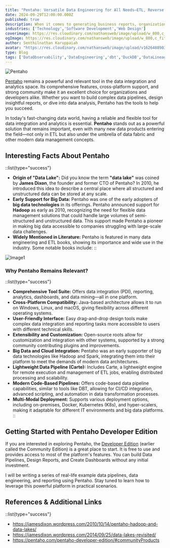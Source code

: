 ```yaml
---
title: "Pentaho: Versatile Data Engineering for All Needs—ETL, Reverse ETL, ELT, Data Lakes, Big Data, Data Quality, Reporting, Visualization & Data 360"
date: 2024-09-29T12:00:00.000Z
published: true
description: When it comes to generating business reports, organizations often face a plethora of choices. Solutions like JasperReports, Crystal Reports, Microsoft Reporting Services, ActiveReports for .NET, HTML to PDF etc.
industries: ['Technology','Software Development','Web Design']
coverimage: https://res.cloudinary.com/nathansweb/image/upload/w_800,c_fit,l_text:Arial_60_bold:Pentaho:%20Versatile%20Data%20Engineering%20for%20All%20Needs—ETL,g_north_east,x_30,y_40/v1711924071/senthilsweb-scl-card-template_cyxogj.webp
ogImage: https://res.cloudinary.com/nathansweb/image/upload/w_800,c_fit,l_text:Arial_60_bold:Crafting%20Stunning%20Event%20Tickets%20with%20Pentaho%20Reports,g_north_east,x_30,y_40/v1711924071/senthilsweb-scl-card-template_cyxogj.webp
author: Senthilnathan Karuppaiah
avatar: "https://res.cloudinary.com/nathansweb/image/upload/v1626488903/profile/Senthil-profile-picture-01_al07i5.jpg"
type: Blog
tags: ['DataObservability','DataEngineering','dbt','DuckDB','DataLineage','Analytics','DataLake','BusinessMetadataManagement','Vue.js','Nuxt.js','Open Source','Web Development','Low Code Platform']
---
```

![Pentaho](/i/blog/Pentaho-Versatile-Data-Engineering-for-All-Needs_banner.JPG)

<a href="https://pentaho.com/" class="dark:text-teal-400 relative transition hover:text-teal-500 dark:hover:text-teal-400">Pentaho</a> remains a powerful and relevant tool in the data integration and analytics space. Its comprehensive features, cross-platform support, and strong community make it an excellent choice for organizations and developers alike. Whether you want to build complex data pipelines, design insightful reports, or dive into data analysis, Pentaho has the tools to help you succeed.

In today's fast-changing data world, having a reliable and flexible tool for data integration and analytics is essential. **Pentaho** stands out as a powerful solution that remains important, even with many new data products entering the field—not only in ETL but also under the umbrella of data fabric and other modern data management concepts.

## Interesting Facts About Pentaho

::list{type="success"}
- **Origin of "Data Lake":** Did you know the term **"data lake"** was coined by **James Dixon**, the founder and former CTO of Pentaho? In 2010, he introduced this idea to describe a central place where all structured and unstructured data can be stored at any scale.
- **Early Support for Big Data:** Pentaho was one of the early adopters of **big data technologies** in its offerings. Pentaho announced support for **Hadoop** as early as 2010, recognizing the need for flexible data management solutions that could handle large volumes of semi-structured and unstructured data. This support made Pentaho a pioneer in making big data accessible to companies struggling with large-scale data challenges.
- **Widely Mentioned in Literature:** Pentaho is featured in many data engineering and ETL books, showing its importance and wide use in the industry. Some notable books include:
:: 

![Image1](/i/blog/pentaho_versatile_data_engineering_for_all_needs_solutions.PNG)


### Why Pentaho Remains Relevant?

::list{type="success"}

- **Comprehensive Tool Suite:** Offers data integration (PDI), reporting, analytics, dashboards, and data mining—all in one platform.
- **Cross-Platform Compatibility:** Java-based architecture allows it to run on Windows, Linux, and macOS, giving flexibility across different operating systems.
- **User-Friendly Interface:** Easy drag-and-drop design tools make complex data integration and reporting tasks more accessible to users with different technical skills.
- **Extensibility and Customization:** Open-source roots allow for customization and integration with other systems, supported by a strong community contributing plugins and improvements.
- **Big Data and Cloud Integration:** Pentaho was an early supporter of big data technologies like Hadoop and Spark, integrating them into their platform to meet the demands of modern data architectures.
- **Lightweight Data Pipeline (Carte):** Includes Carte, a lightweight engine for remote execution and management of ETL jobs, enabling distributed processing and scalability.
- **Modern Code-Based Pipelines:** Offers code-based data pipeline capabilities, similar to tools like DBT, allowing for CI/CD integration, advanced scripting, and automation in data transformation processes.
- **Multi-Modal Deployment:** Supports various deployment options, including on-premises, Docker, Kubernetes (K8s), and hyper-scalers, making it adaptable for different IT environments and big data platforms.
::

## Getting Started with Pentaho Developer Edition


If you are interested in exploring Pentaho, the <a class="dark:text-teal-400 relative transition hover:text-teal-500 dark:hover:text-teal-400" href="https://pentaho.com/pentaho-developer-edition/#communityProducts">Developer Edition</a> (earlier called the Community Edition) is a great place to start. It is free to use and provides access to most of the platform's features. You can build Data Pipelines, Design Reports, and Create Dashboards without any initial investment.

I will be writing a series of real-life example data pipelines, data engineering, and reporting using Pentaho. Stay tuned to learn how to leverage this powerful platform in practical scenarios.

## References & Additional Links

::list{type="success"}
- <a href="https://jamesdixon.wordpress.com/2010/10/14/pentaho-hadoop-and-data-lakes/" class="dark:text-teal-400 relative transition hover:text-teal-500 dark:hover:text-teal-400">https://jamesdixon.wordpress.com/2010/10/14/pentaho-hadoop-and-data-lakes/</a>
- <a href="https://jamesdixon.wordpress.com/2014/09/25/data-lakes-revisited/" class="dark:text-teal-400 relative transition hover:text-teal-500 dark:hover:text-teal-400">https://jamesdixon.wordpress.com/2014/09/25/data-lakes-revisited/</a>
- <a href="https://pentaho.com/pentaho-developer-edition/#communityProducts" class="dark:text-teal-400 relative transition hover:text-teal-500 dark:hover:text-teal-400">https://pentaho.com/pentaho-developer-edition/#communityProducts</a>

